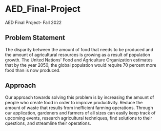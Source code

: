 # AED_Final-Project
AED Final Project- Fall 2022
## Problem Statement
The disparity between the amount of food that needs to be produced and the amount of agricultural resources is growing as a result of population growth. The United Nations' Food and Agriculture Organization estimates that by the year 2050, the global population would require 70 percent more food than is now produced.

## Approach
Our approach towards solving this problem is by increasing the amount of people who create food in order to improve productivity. Reduce the amount of waste that results from inefficient farming operations. Through our application, gardeners and farmers of all sizes can easily keep track of upcoming events, research agricultural techniques, find solutions to their questions, and streamline their operations.
